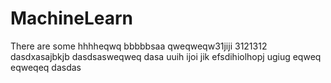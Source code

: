 # MachineLearn
There are some
hhhheqwq
bbbbbsaa
qweqweqw31jiji
3121312
dasdxasajbkjb
dasdsasweqweq
dasa
uuih
ijoi
jik
efsdihiolhopj
ugiug
eqweq
eqweqeq
dasdas
